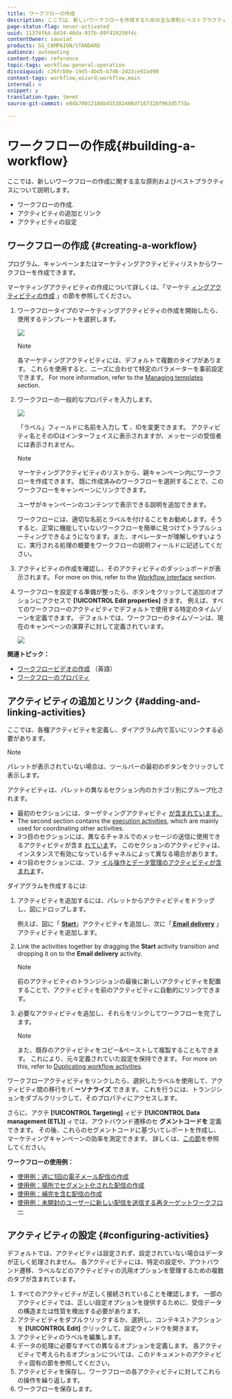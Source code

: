 ```yaml
---
title: ワークフローの作成
description: ここでは、新しいワークフローを作成するための主な原則とベストプラクティスについて説明します。
page-status-flag: never-activated
uuid: 11374f64-8d34-40da-937b-09f419250f4c
contentOwner: sauviat
products: SG_CAMPAIGN/STANDARD
audience: automating
content-type: reference
topic-tags: workflow-general-operation
discoiquuid: c26fcb0e-19d5-4bd5-b7d6-2d22ce92ad90
context-tags: workflow,wizard;workflow,main
internal: n
snippet: y
translation-type: tm+mt
source-git-commit: e04b70012188b455382406df167328f963d577da

---
```



# ワークフローの作成{#building-a-workflow}

ここでは、新しいワークフローの作成に関する主な原則およびベストプラクティスについて説明します。

* ワークフローの作成.
* アクティビティの追加とリンク
* アクティビティの設定

## ワークフローの作成 {#creating-a-workflow}

プログラム、キャンペーンまたはマーケティングアクティビティリストからワークフローを作成できます。

マーケティングアクティビティの作成について詳しくは、「マーケテ [ィングアクティビティの作成](../../start/using/marketing-activities.md#creating-a-marketing-activity) 」の節を参照してください。

1. ワークフロータイプのマーケティングアクティビティの作成を開始したら、使用するテンプレートを選択します。

   ![](assets/workflow_creation_1.png)

   >[!NOTE]
   >
   >各マーケティングアクティビティには、デフォルトで複数のタイプがあります。 これらを使用すると、ニーズに合わせて特定のパラメーターを事前設定できます。 For more information, refer to the [Managing templates](../../start/using/marketing-activity-templates.md) section.

1. ワークフローの一般的なプロパティを入力します。

   ![](assets/workflow_creation_2.png)

   「ラベル」フィールドに名前を入力し **て** 、IDを変更できます。 アクティビティ名とそのIDはインターフェイスに表示されますが、メッセージの受信者には表示されません。

   >[!NOTE]
   >
   >マーケティングアクティビティのリストから、親キャンペーン内にワークフローを作成できます。 既に作成済みのワークフローを選択することで、このワークフローをキャンペーンにリンクできます。

   ユーザがキャンペーンのコンテンツで表示できる説明を追加できます。

   ワークフローには、適切な名前とラベルを付けることをお勧めします。そうすると、正常に機能していないワークフローを簡単に見つけてトラブルシューティングできるようになります。また、オペレーターが理解しやすいように、実行される処理の概要をワークフローの説明フィールドに記述してください。

1. アクティビティの作成を確認し、そのアクティビティのダッシュボードが表示されます。 For more on this, refer to the [Workflow interface](../../automating/using/workflow-interface.md) section.

1. ワークフローを設定する準備が整ったら、ボタンをクリックして追加のオプションにアクセスで **[!UICONTROL Edit properties]** きます。 例えば、すべてのワークフローのアクティビティでデフォルトで使用する特定のタイムゾーンを定義できます。 デフォルトでは、ワークフローのタイムゾーンは、現在のキャンペーンの演算子に対して定義されています。

   ![](assets/workflow_properties.png)

**関連トピック：**

* [ワークフロービデオの作成](https://docs.adobe.com/content/help/en/campaign-standard/using/managing-processes-and-data/workflow-general-operation/building-a-workflow.html) （英語）
* [ワークフローのプロパティ](../../automating/using/executing-a-workflow.md#workflow-properties)

## アクティビティの追加とリンク {#adding-and-linking-activities}

ここでは、各種アクティビティを定義し、ダイアグラム内で互いにリンクする必要があります。

>[!NOTE]
>
>パレットが表示されていない場合は、ツールバーの最初のボタンをクリックして表示します。

アクティビティは、パレットの異なるセクション内のカテゴリ別にグループ化されます。

* 最初のセクションには、ターゲティングアクティビティ [が含まれています。](../../automating/using/about-targeting-activities.md)
* The second section contains the [execution activities](../../automating/using/about-execution-activities.md), which are mainly used for coordinating other activities.
* 3つ目のセクションには、異なるチャネルでのメッセージの送信に使用できるアクティビティが含ま [れていま](../../automating/using/about-channel-activities.md)す。 このセクションのアクティビティは、インスタンスで有効になっているチャネルによって異なる場合があります。
* 4つ目のセクションには、ファ [イル操作とデータ管理のアクティビティが含まれま](../../automating/using/about-data-management-activities.md)す。

ダイアグラムを作成するには:

1. アクティビティを追加するには、パレットからアクティビティをドラッグし、図にドロップします。

   例えば、図に「 **[Start](../../automating/using/start-and-end.md)**」アクティビティを追加し、次に「**[ Email delivery](../../automating/using/email-delivery.md)** 」アクティビティを追加します。

1. Link the activities together by dragging the **Start** activity transition and dropping it on to the **Email delivery** activity.

   >[!NOTE]
   >
   >前のアクティビティのトランジションの最後に新しいアクティビティを配置することで、アクティビティを前のアクティビティに自動的にリンクできます。

1. 必要なアクティビティを追加し、それらをリンクしてワークフローを完了します。

   >[!NOTE]
   >
   >また、既存のアクティビティをコピー&amp;ペーストして複製することもできます。 これにより、元々定義されていた設定を保持できます。 For more on this, refer to [Duplicating workflow activities](../../automating/using/workflow-interface.md#duplicating-workflow-activities).

ワークフローアクティビティをリンクしたら、選択したラベルを使用して、アクティビティ間の移行をパ **ーソナライズ** できます。 これを行うには、トランジションをダブルクリックして、そのプロパティにアクセスします。

さらに、アクテ **[!UICONTROL Targeting]** ィビテ **[!UICONTROL Data management (ETL)]** ィでは、アウトバウンド遷移のセ **グメントコードを** 定義できます。 その後、これらのセグメントコードに基づいてレポートを作成し、マーケティングキャンペーンの効率を測定できます。 詳しくは、[この節](../../reporting/using/creating-a-report-workflow-segment.md)を参照してください。

**ワークフローの使用例：**

* [使用例：週に1回の電子メール配信の作成](../../automating/using/workflow-weekly-offer.md)
* [使用例：場所でセグメント化された配信の作成](../../automating/using/workflow-segmentation-location.md)
* [使用例：補完を含む配信の作成](../../automating/using/workflow-created-query-with-complement.md)
* [使用例：未開封のユーザーに新しい配信を送信する再ターゲットワークフロー](../../automating/using/workflow-cross-channel-retargeting.md)

## アクティビティの設定 {#configuring-activities}

デフォルトでは、アクティビティは設定されず、設定されていない場合はデータが正しく処理されません。 各アクティビティには、特定の設定や、アウトバウンド遷移、ラベルなどのアクティビティの汎用オプションを管理するための複数のタブが含まれています。

1. すべてのアクティビティが正しく接続されていることを確認します。 一部のアクティビティでは、正しい設定オプションを提供するために、受信データの構造または性質を検出する必要があります。
1. アクティビティをダブルクリックするか、選択し、コンテキストアクションを **[!UICONTROL Edit]** クリックして、設定ウィンドウを開きます。
1. アクティビティのラベルを編集します。
1. データの処理に必要なすべての異なるオプションを定義します。 各アクティビティで考えられるオプションについては、このドキュメントのアクティビティ固有の節を参照してください。
1. アクティビティを保存し、ワークフローの各アクティビティに対してこれらの操作を繰り返します。
1. ワークフローを保存します。
